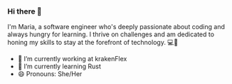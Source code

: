 ### Hi there 👋
I'm Maria, a software engineer who's deeply passionate about coding and always hungry for learning. I thrive on challenges and am dedicated to honing my skills to stay at the forefront of technology. 💻🚀


- 🔭 I’m currently working at krakenFlex
- 🌱 I’m currently learning Rust
- 😄 Pronouns: She/Her

